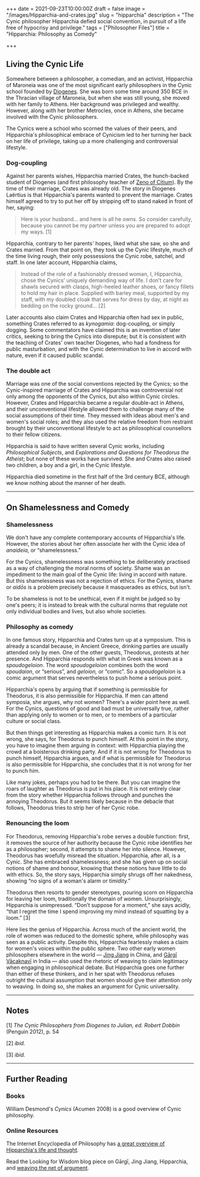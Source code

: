+++
date = 2021-09-23T10:00:00Z
draft = false
image = "/images/Hipparchia-and-crates.jpg"
slug = "hipparchia"
description = "The Cynic philosopher Hipparchia defied social convention, in pursuit of a life free of hypocrisy and privilege."
tags = ["Philosopher Files"]
title = "Hipparchia: Philosophy as Comedy"

+++


## **Living the Cynic Life**

Somewhere between a philosopher, a comedian, and an activist, Hipparchia of Maroneia was one of the most significant early philosophers in the Cynic school founded by [Diogenes](/diogenes). She was born some time around 350 BCE in the Thracian village of Maroneia, but when she was still young, she moved with her family to Athens. Her background was privileged and wealthy. However, along with her brother Metrocles, once in Athens, she became involved with the Cynic philosophers.

The Cynics were a school who scorned the values of their peers, and Hipparchia's philosophical embrace of Cynicism led to her turning her back on her life of privilege, taking up a more challenging and controversial lifestyle.

### Dog-coupling

Against her parents wishes, Hipparchia married Crates, the hunch-backed student of Diogenes (and first philosophy teacher of [Zeno of Citium](/zeno-of-citium/)). By the time of their marriage, Crates was already old. The story in Diogenes Laërtius is that Hipparchia's parents wanted to prevent the marriage. Crates himself agreed to try to put her off by stripping off to stand naked in front of her, saying:

> Here is your husband... and here is all he owns. So consider carefully, because you cannot be my partner unless you are prepared to adopt my ways. [1]

Hipparchia, contrary to her parents' hopes, liked what she saw, so she and Crates married. From that point on, they took up the Cynic lifestyle, much of the time living rough, their only possessions the Cynic robe, satchel, and staff. In one later account, Hipparchia claims,

> Instead of the role of a fashionably dressed woman, I, Hipparchia, chose the Cynics’ uniquely demanding way of life. I don’t care for shawls secured with clasps, high-heeled leather shoes, or fancy fillets to hold my hair in place. Supplied with barley meal, supported by my staff, with my doubled cloak that serves for dress by day, at night as bedding on the rocky ground... [2]

Later accounts also claim Crates and Hipparchia often had sex in public, something Crates referred to as _kynogamia_: dog-coupling, or simply dogging. Some commentators have claimed this is an invention of later critics, seeking to bring the Cynics into disrepute; but it is consistent with the teaching of Crates' own teacher Diogenes, who had a fondness for public masturbation, and with the Cynic determination to live in accord with nature, even if it caused public scandal.

### The double act

Marriage was one of the social conventions rejected by the Cynics; so the Cynic-inspired marriage of Crates and Hipparchia was controversial not only among the opponents of the Cynics, but also within Cynic circles. However, Crates and Hipparchia became a regular double-act in Athens, and their unconventional lifestyle allowed them to challenge many of the social assumptions of their time. They messed with ideas about men's and women's social roles; and they also used the relative freedom from restraint brought by their unconventional lifestyle to act as philosophical counsellors to their fellow citizens.

Hipparchia is said to have written  several Cynic works, including _Philosophical Subjects_, and _Explorations and Questions for Theodorus the Atheist_; but none of these works have survived. She and Crates also raised two children, a boy and a girl, in the Cynic lifestyle.

Hipparchia died sometime in the first half of the 3rd century BCE, although we know nothing about the manner of her death.

---

## **On Shamelessness and Comedy**

### **Shamelessness**

We don't have any complete contemporary accounts of Hipparchia's life. However, the stories about her often associate her with the Cynic idea of _anaideia_, or “shamelessness.”

For the Cynics, shamelessness was something to be deliberately practised as a way of challenging the moral norms of society. Shame was an impediment to the main goal of the Cynic life: living in accord with nature. But this shamelessness was not a rejection of ethics. For the Cynics, shame or _aidōs_ is a problem precisely because it masquerades as ethics, but isn't.

To be shameless is not to be unethical, even if it might be judged so by one's peers; it is instead to break with the cultural norms that regulate not only individual bodies and lives, but also whole societies.

### Philosophy as comedy

In one famous story, Hipparchia and Crates turn up at a symposium. This is already a scandal because, in Ancient Greece, drinking parties are usually attended only by men. One of the other guests, Theodorus, protests at her presence. And Hipparchia responds with what in Greek was known as a _spoudogeloion_. The word  _spoudogeloion_ combines both the word _spoudaion_, or “serious”, and _geloion,_ or “comic”. So a _spoudogeloion_ is a comic argument that serves nevertheless to push home a serious point.

Hipparchia's opens by arguing that if something is permissible for Theodorus, it is also permissible for Hipparchia. If men can attend symposia, she argues, why not women? There's a wider point here as well. For the Cynics, questions of good and bad must be universally true, rather than applying only to women or to men, or to members of a particular culture or social class.

But then things get interesting as Hipparchia makes a comic turn. It is not wrong, she says, for Theodorus to punch himself. At this point in the story, you have to imagine them arguing in context: with Hipparchia playing the crowd at a boisterous drinking party. And if it is not wrong for Theodorus to punch himself, Hipparchia argues,  and if what is permissible for Theodorus is also permissible for Hipparchia, she concludes that it is not wrong for her to punch him.

Like many jokes, perhaps you had to be there. But you can imagine the roars of laughter as Theodorus is put in his place. It is not entirely clear from the story whether Hipparchia follows through and punches the annoying Theodorus. But it seems likely because in the debacle that follows, Theodorus tries to strip her of her Cynic robe.

### Renouncing the loom

For Theodorus, removing Hipparchia's robe serves a double function: first, it removes the source of her authority because the Cynic robe identifies her as a philosopher; second, it attempts to shame her into silence. However, Theodorus has woefully misread the situation. Hipparchia, after all, is a Cynic. She has embraced shamelessness; and she has given up on social notions of shame and honour, knowing that these notions have little to do with ethics. So, the story says, Hipparchia simply shrugs off her nakedness, showing “no signs of a woman's alarm or timidity.”

Theodorus then resorts to gender stereotypes, pouring scorn on Hipparchia for leaving her loom, traditionally the domain of women. Unsurprisingly, Hipparchia is unimpressed. “Don’t suppose for a moment,” she says acidly, “that I regret the time I spend improving my mind instead of squatting by a loom.” [3]

Here lies the genius of Hipparchia. Across much of the ancient world, the role of women was reduced to the domestic sphere, while philosophy was seen as a public activity. Despite this, Hipparchia fearlessly makes a claim for women's voices within the public sphere. Two other early women philosophers elsewhere in the world — [Jing Jiang](/jing-jiang) in China, and [Gārgī Vācaknavī](/gargi) in India — also used the rhetoric of weaving to claim legitimacy when engaging in philosophical debate. But Hipparchia goes one further than either of these thinkers, and in her spat with Theodorus refuses outright the cultural assumption that women should give their attention only to weaving. In doing so, she makes an argument for Cynic universality.

---

## Notes

[1] _The Cynic Philosophers from Diogenes to Julian, ed. Robert Dobbin_ (Penguin 2012), p. 54

[2] _ibid._

[3] _ibid._

---

## **Further Reading**

### **Books**

William Desmond's _Cynics_ (Acumen 2008) is a good overview of Cynic philosophy.

### **Online Resources**

The Internet Encyclopedia of Philosophy has [a great overview of Hipparchia's life and thought](https://iep.utm.edu/hipparch/).

Read the Looking for Wisdom blog piece on Gārgī, Jing Jiang, Hipparchia, and [weaving the net of argument](/weaving-the-net/).







